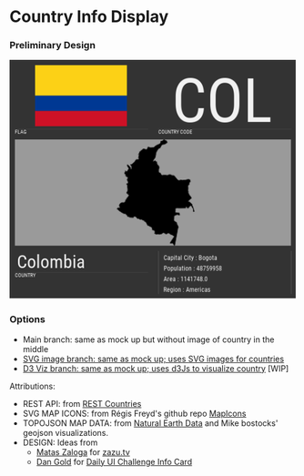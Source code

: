 # Country Info Display

### Preliminary Design
![Preliminary mock up](images/CountryCard.png)

### Options
+ Main branch: same as mock up but without image of country in the middle
+ [SVG image branch: same as mock up; uses SVG images for countries](https://github.com/kartikadur/urban-couscous/tree/map-option-svg-image)
+ [D3 Viz branch: same as mock up; uses d3Js to visualize country](https://github.com/kartikadur/urban-couscous/tree/map-option-d3js) [WIP]

Attributions: 
+ REST API: from [REST Countries](https://restcountries.eu/)
+ SVG MAP ICONS: from Régis Freyd's github repo [MapIcons](https://github.com/djaiss/mapsicon)
+ TOPOJSON MAP DATA: from [Natural Earth Data](http://www.naturalearthdata.com/) and Mike bostocks' geojson visualizations.
+ DESIGN: Ideas from 
  + [Matas Zaloga](https://dribbble.com/matzalog) for [zazu.tv](www.zazu.tv)
  + [Dan Gold](https://dribbble.com/dangold) for [Daily UI Challenge Info Card](https://dribbble.com/shots/3054339-Info-Card-Daily-UI-45)
